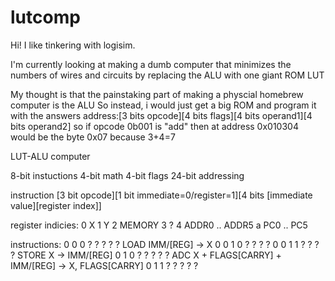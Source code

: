 # lutcomp

Hi! I like tinkering with logisim.  

I'm currently looking at making a dumb computer that minimizes the numbers of wires and circuits by replacing the ALU with one giant ROM LUT

My thought is that the painstaking part of making a physcial homebrew computer is the ALU
So instead, i would just get a big ROM and program it with the answers
address:[3 bits opcode][4 bits flags][4 bits operand1][4 bits operand2]
so if opcode 0b001 is "add" then at address 0x010304 would be the byte 0x07 because 3+4=7


LUT-ALU computer

8-bit instuctions
4-bit math
4-bit flags
24-bit addressing

instruction
[3 bit opcode][1 bit immediate=0/register=1][4 bits [immediate value][register index]]

register indicies:
0 X
1 Y
2 MEMORY
3 ?
4 ADDR0 .. ADDR5
a PC0 .. PC5

instructions:
0 0 0 ? ? ? ? ? LOAD IMM/[REG] -> X
0 0 1 0 ? ? ? ? 
0 0 1 1 ? ? ? ? STORE X -> IMM/[REG]
0 1 0 ? ? ? ? ? ADC X + FLAGS[CARRY] + IMM/[REG] -> X, FLAGS[CARRY]
0 1 1 ? ? ? ? ? 